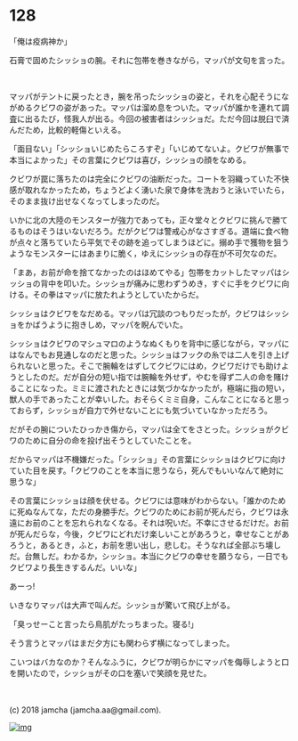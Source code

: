 # 128

「俺は疫病神か」  

石膏で固めたシッショの腕。それに包帯を巻きながら，マッパが文句を言った。  

<br>  

マッパがテントに戻ったとき，腕を吊ったシッショの姿と，それを心配そうにながめるクビワの姿があった。マッパは溜め息をついた。マッパが誰かを連れて調査に出るたび，怪我人が出る。今回の被害者はシッショだ。ただ今回は脱臼で済んだため，比較的軽傷といえる。  

「面目ない」「シッショいじめたらころすぞ」「いじめてないよ。クビワが無事で本当によかった」その言葉にクビワは喜び，シッショの顔をなめる。  

クビワが罠に落ちたのは完全にクビワの油断だった。コートを羽織っていた不快感が取れなかったため，ちょうどよく湧いた泉で身体を洗おうと泳いでいたら，そのまま抜け出せなくなってしまったのだ。  

いかに北の大陸のモンスターが強力であっても，正々堂々とクビワに挑んで勝てるものはそうはいないだろう。だがクビワは警戒心がなさすぎる。道端に食べ物が点々と落ちていたら平気でその跡を追ってしまうほどに。搦め手で獲物を狙うようなモンスターにはあまりに脆く，ゆえにシッショの存在が不可欠なのだ。  

「まあ，お前が命を捨てなかったのはほめてやる」包帯をカットしたマッパはシッショの背中を叩いた。シッショが痛みに思わずうめき，すぐに手をクビワに向ける。その拳はマッパに放たれようとしていたからだ。  

シッショはクビワをなだめる。マッパは冗談のつもりだったが，クビワはシッショをかばうように抱きしめ，マッパを睨んでいた。  

シッショはクビワのマシュマロのようなぬくもりを背中に感じながら，マッパにはなんでもお見通しなのだと思った。シッショはフックの糸では二人を引き上げられないと思った。そこで腕輪をはずしてクビワにはめ，クビワだけでも助けようとしたのだ。だが自分の短い指では腕輪を外せず，やむを得ず二人の命を賭けることになった。ミミに渡されたときには気づかなかったが，極端に指の短い，獣人の手であったことが幸いした。おそらくミミ自身，こんなことになると思っておらず，シッショが自力で外せないことにも気づいていなかっただろう。  

だがその腕についたひっかき傷から，マッパは全てをさとった。シッショがクビワのために自分の命を投げ出そうとしていたことを。  

だからマッパは不機嫌だった。「シッショ」その言葉にシッショはクビワに向けていた目を戻す。「クビワのことを本当に思うなら，死んでもいいなんて絶対に思うな」  

その言葉にシッショは顔を伏せる。クビワには意味がわからない。「誰かのために死ぬなんてな，ただの身勝手だ。クビワのためにお前が死んだら，クビワは永遠にお前のことを忘れられなくなる。それは呪いだ。不幸にさせるだけだ。お前が死んだらな，今後，クビワにどれだけ楽しいことがあろうと，幸せなことがあろうと，あるとき，ふと，お前を思い出し，悲しむ。そうなれば全部ぶち壊しだ。台無しだ。わかるか，シッショ。本当にクビワの幸せを願うなら，一日でもクビワより長生きするんだ。いいな」  

あーっ!  

いきなりマッパは大声で叫んだ。シッショが驚いて飛び上がる。  

「臭っせーこと言ったら鳥肌がたっちまった。寝る!」  

そう言うとマッパはまだ夕方にも関わらず横になってしまった。  

こいつはバカなのか？そんなふうに，クビワが明らかにマッパを侮辱しようと口を開いたので，シッショがその口を塞いで笑顔を見せた。  

<br>  
<br>  
(c) 2018 jamcha (jamcha.aa@gmail.com).  

[![img](http://i.creativecommons.org/l/by-nc-sa/4.0/88x31.png)](http://creativecommons.org/licenses/by-nc-sa/4.0/deed)